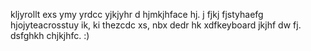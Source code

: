 kljyrollt exs ymy yrdcc yjkjyhr d hjmkjhface  hj. j 
fjkj fjstyhaefg hjojyteacrosstuy ik, ki thezcdc 
 xs, nbx dedr hk xdfkeyboard jkjhf dw fj.
 dsfghkh chjkjhfc. :)